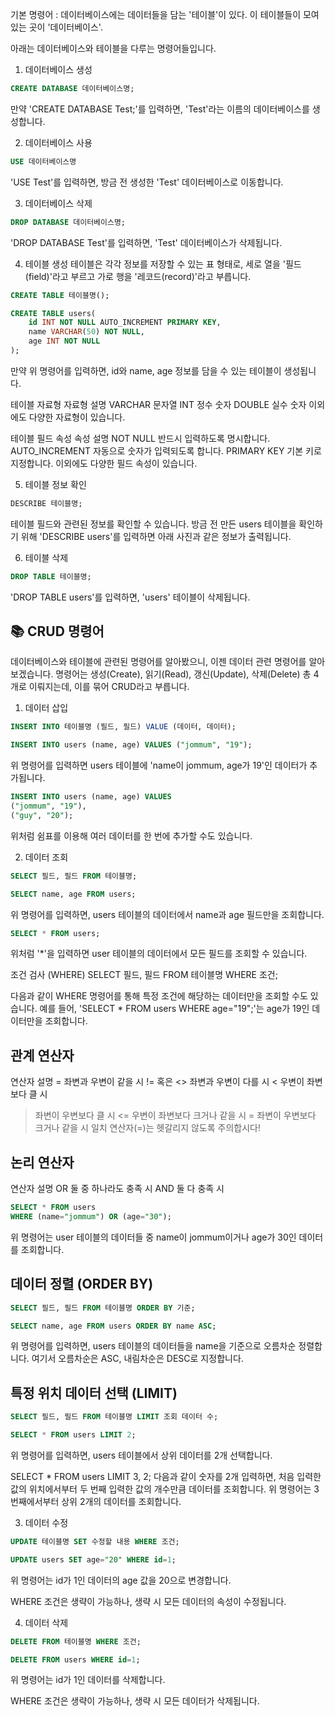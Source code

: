 기본 명령어 : 
데이터베이스에는 데이터들을 담는 '테이블'이 있다. 이 테이블들이 모여 있는 곳이 '데이터베이스'.

아래는 데이터베이스와 테이블을 다루는 명령어들입니다.

1. 데이터베이스 생성
```sql
CREATE DATABASE 데이터베이스명;
```
만약 'CREATE DATABASE Test;'를 입력하면, 'Test'라는 이름의 데이터베이스를 생성합니다.

2. 데이터베이스 사용
```sql
USE 데이터베이스명
```
'USE Test'를 입력하면, 방금 전 생성한 'Test' 데이터베이스로 이동합니다.

3. 데이터베이스 삭제
```sql
DROP DATABASE 데이터베이스명;
```
'DROP DATABASE Test'를 입력하면, 'Test' 데이터베이스가 삭제됩니다.

4. 테이블 생성
테이블은 각각 정보를 저장할 수 있는 표 형태로, 세로 열을 '필드(field)'라고 부르고 가로 행을 '레코드(record)'라고 부릅니다.
```sql
CREATE TABLE 테이블명();

CREATE TABLE users(
	id INT NOT NULL AUTO_INCREMENT PRIMARY KEY,
    name VARCHAR(50) NOT NULL,
    age INT NOT NULL
);
```

만약 위 명령어를 입력하면, id와 name, age 정보를 담을 수 있는 테이블이 생성됩니다.

테이블 자료형
자료형	설명
VARCHAR	문자열
INT	정수 숫자
DOUBLE	실수 숫자
이외에도 다양한 자료형이 있습니다.

테이블 필드 속성
속성	설명
NOT NULL	반드시 입력하도록 명시합니다.
AUTO_INCREMENT	자동으로 숫자가 입력되도록 합니다.
PRIMARY KEY	기본 키로 지정합니다.
이외에도 다양한 필드 속성이 있습니다.

5. 테이블 정보 확인
```sql
DESCRIBE 테이블명;
```
테이블 필드와 관련된 정보를 확인할 수 있습니다.
방금 전 만든 users 테이블을 확인하기 위해 'DESCRIBE users'를 입력하면 아래 사진과 같은 정보가 출력됩니다.



6. 테이블 삭제
```sql
DROP TABLE 테이블명;
```
'DROP TABLE users'를 입력하면, 'users' 테이블이 삭제됩니다.

## 📚 CRUD 명령어
데이터베이스와 테이블에 관련된 명령어를 알아봤으니, 이젠 데이터 관련 명령어를 알아보겠습니다.
명령어는 생성(Create), 읽기(Read), 갱신(Update), 삭제(Delete) 총 4개로 이뤄지는데, 이를 묶어 CRUD라고 부릅니다.

1. 데이터 삽입
```sql
INSERT INTO 테이블명 (필드, 필드) VALUE (데이터, 데이터);

INSERT INTO users (name, age) VALUES ("jommum", "19");
```
위 명령어를 입력하면 users 테이블에 'name이 jommum, age가 19'인 데이터가 추가됩니다.

```sql
INSERT INTO users (name, age) VALUES
("jommum", "19"),
("guy", "20");
```
위처럼 쉼표를 이용해 여러 데이터를 한 번에 추가할 수도 있습니다.

2. 데이터 조회
```sql
SELECT 필드, 필드 FROM 테이블명;

SELECT name, age FROM users;
```
위 명령어를 입력하면, users 테이블의 데이터에서 name과 age 필드만을 조회합니다.
```sql
SELECT * FROM users;
```
위처럼 '*'을 입력하면 user 테이블의 데이터에서 모든 필드를 조회할 수 있습니다.

조건 검사 (WHERE)
SELECT 필드, 필드 FROM 테이블명 WHERE 조건;

다음과 같이 WHERE 명령어를 통해 특정 조건에 해당하는 데이터만을 조회할 수도 있습니다.
예를 들어, 'SELECT * FROM users WHERE age="19";'는 age가 19인 데이터만을 조회합니다.

## 관계 연산자
연산자	설명
=	좌변과 우변이 같을 시
!= 혹은 <>	좌변과 우변이 다를 시
<	우변이 좌변보다 클 시
>	좌변이 우변보다 클 시
<=	우변이 좌변보다 크거나 같을 시
>=	좌변이 우변보다 크거나 같을 시
일치 연산자(=)는 헷갈리지 않도록 주의합시다!

## 논리 연산자
연산자	설명
OR	둘 중 하나라도 충족 시
AND	둘 다 충족 시
```sql
SELECT * FROM users
WHERE (name="jommum") OR (age="30");
```
위 명령어는 user 테이블의 데이터들 중 name이 jommum이거나 age가 30인 데이터를 조회합니다.

## 데이터 정렬 (ORDER BY)
```sql
SELECT 필드, 필드 FROM 테이블명 ORDER BY 기준;

SELECT name, age FROM users ORDER BY name ASC;
```
위 명령어를 입력하면, users 테이블의 데이터들을 name을 기준으로 오름차순 정렬합니다.
여기서 오름차순은 ASC, 내림차순은 DESC로 지정합니다.

## 특정 위치 데이터 선택 (LIMIT)
```sql
SELECT 필드, 필드 FROM 테이블명 LIMIT 조회 데이터 수;

SELECT * FROM users LIMIT 2;
```
위 명령어를 입력하면, users 테이블에서 상위 데이터를 2개 선택합니다.

SELECT * FROM users LIMIT 3, 2;
다음과 같이 숫자를 2개 입력하면, 처음 입력한 값의 위치에서부터 두 번째 입력한 값의 개수만큼 데이터를 조회합니다.
위 명령어는 3번째에서부터 상위 2개의 데이터를 조회합니다.

3. 데이터 수정
```sql
UPDATE 테이블명 SET 수정할 내용 WHERE 조건;

UPDATE users SET age="20" WHERE id=1;
```
위 명령어는 id가 1인 데이터의 age 값을 20으로 변경합니다.

WHERE 조건은 생략이 가능하나, 생략 시 모든 데이터의 속성이 수정됩니다.

4. 데이터 삭제
```sql
DELETE FROM 테이블명 WHERE 조건;

DELETE FROM users WHERE id=1;
```
위 명령어는 id가 1인 데이터를 삭제합니다.

WHERE 조건은 생략이 가능하나, 생략 시 모든 데이터가 삭제됩니다.